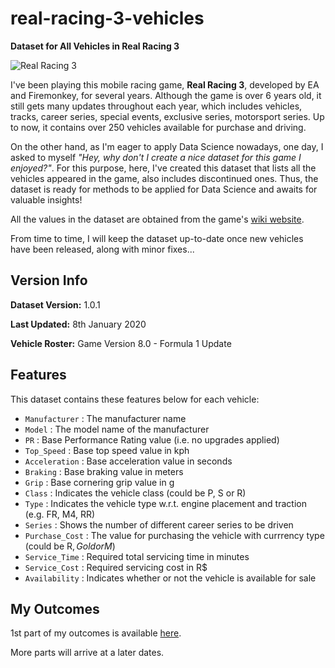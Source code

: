 # real-racing-3-vehicles
**Dataset for All Vehicles in Real Racing 3**

![Real Racing 3](https://i.ibb.co/PtnQjDc/real-racing-3-logo-1.png)

I've been playing this mobile racing game, **Real Racing 3**, developed by EA and Firemonkey, for several years. Although the game is over 6 years old, it still gets many updates throughout each year, which includes vehicles, tracks, career series, special events, exclusive series, motorsport series. Up to now, it contains over 250 vehicles available for purchase and driving.

On the other hand, as I'm eager to apply Data Science nowadays, one day, I asked to myself _"Hey, why don't I create a nice dataset for this game I enjoyed?"_. For this purpose, here, I've created this dataset that lists all the vehicles appeared in the game, also includes discontinued ones. Thus, the dataset is ready for methods to be applied for Data Science and awaits for valuable insights!

All the values in the dataset are obtained from the game's [wiki website](https://rr3.fandom.com/wiki/Main_Page).

From time to time, I will keep the dataset up-to-date once new vehicles have been released, along with minor fixes...

## Version Info

**Dataset Version:** 1.0.1

**Last Updated:** 8th January 2020

**Vehicle Roster:** Game Version 8.0 - Formula 1 Update

## Features

This dataset contains these features below for each vehicle:
* `Manufacturer` : The manufacturer name
* `Model` : The model name of the manufacturer
* `PR` : Base Performance Rating value (i.e. no upgrades applied)
* `Top_Speed` : Base top speed value in kph
* `Acceleration` : Base acceleration value in seconds
* `Braking` : Base braking value in meters
* `Grip` : Base cornering grip value in g
* `Class` : Indicates the vehicle class (could be P, S or R)
* `Type` : Indicates the vehicle type w.r.t. engine placement and traction (e.g. FR, M4, RR) 
* `Series` : Shows the number of different career series to be driven
* `Purchase_Cost` : The value for purchasing the vehicle with currrency type (could be R$, Gold or M$)
* `Service_Time` : Required total servicing time in minutes
* `Service_Cost` : Required servicing cost in R$
* `Availability` : Indicates whether or not the vehicle is available for sale

## My Outcomes

1st part of my outcomes is available [here](https://github.com/toUpperCase78/real-racing-3-vehicles/blob/master/RR3_outcome1.ipynb).

More parts will arrive at a later dates.
